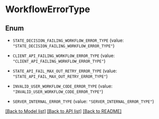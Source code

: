 # WorkflowErrorType

## Enum


* `STATE_DECISION_FAILING_WORKFLOW_ERROR_TYPE` (value: `"STATE_DECISION_FAILING_WORKFLOW_ERROR_TYPE"`)

* `CLIENT_API_FAILING_WORKFLOW_ERROR_TYPE` (value: `"CLIENT_API_FAILING_WORKFLOW_ERROR_TYPE"`)

* `STATE_API_FAIL_MAX_OUT_RETRY_ERROR_TYPE` (value: `"STATE_API_FAIL_MAX_OUT_RETRY_ERROR_TYPE"`)

* `INVALID_USER_WORKFLOW_CODE_ERROR_TYPE` (value: `"INVALID_USER_WORKFLOW_CODE_ERROR_TYPE"`)

* `SERVER_INTERNAL_ERROR_TYPE` (value: `"SERVER_INTERNAL_ERROR_TYPE"`)


[[Back to Model list]](../README.md#documentation-for-models) [[Back to API list]](../README.md#documentation-for-api-endpoints) [[Back to README]](../README.md)


